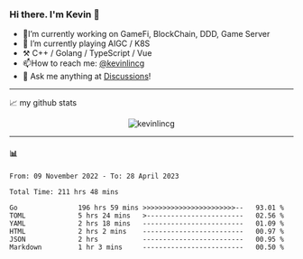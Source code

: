 ### Hi there. I'm Kevin 👋

- 🔭I’m currently working on GameFi, BlockChain, DDD, Game Server
- 🌱 I’m currently playing AIGC / K8S
-   :hammer_and_pick: C++ / Golang / TypeScript / Vue
- 📫How to reach me: [@kevinlincg](https://twitter.com/kevinlincg) 
-   :thought_balloon: Ask me anything at [Discussions](https://github.com/kevinlincg/kevinlincg/discussions/new)!

---

📈 my github stats

<p align="center"> <img src="https://github-readme-stats-ouuan.vercel.app/api?username=kevinlincg&theme=dark&show_icons=true&count_private=true" alt="kevinlincg" />

---

#### :bar_chart: 

<!--START_SECTION:waka-->

```text
From: 09 November 2022 - To: 28 April 2023

Total Time: 211 hrs 48 mins

Go               196 hrs 59 mins >>>>>>>>>>>>>>>>>>>>>>>--   93.01 %
TOML             5 hrs 24 mins   >------------------------   02.56 %
YAML             2 hrs 18 mins   -------------------------   01.09 %
HTML             2 hrs 2 mins    -------------------------   00.97 %
JSON             2 hrs           -------------------------   00.95 %
Markdown         1 hr 3 mins     -------------------------   00.50 %
```

<!--END_SECTION:waka-->
